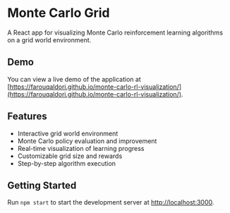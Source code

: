 # Monte Carlo Grid

A React app for visualizing Monte Carlo reinforcement learning algorithms on a grid world environment.

## Demo

You can view a live demo of the application at [https://farouqaldori.github.io/monte-carlo-rl-visualization/](https://farouqaldori.github.io/monte-carlo-rl-visualization/).

## Features

- Interactive grid world environment
- Monte Carlo policy evaluation and improvement
- Real-time visualization of learning progress
- Customizable grid size and rewards
- Step-by-step algorithm execution

## Getting Started

Run `npm start` to start the development server at [http://localhost:3000](http://localhost:3000).
